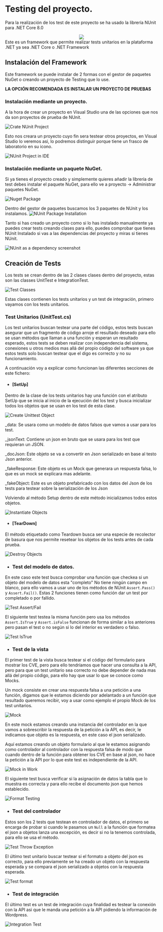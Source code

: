 # Testing del proyecto.

Para la realización de los test de este proyecto se ha usado la librería NUnit para .NET Core 8.0
<div align="center">
<img src="../images/testing/NUnitLogo.png">
</div>
Este es un framework que permite realizar tests unitarios en la plataforma .NET ya sea .NET Core o .NET Framework

## Instalación del Framework

Este framework se puede instalar de 2 formas con el gestor de paquetes NuGet o creando un proyecto de Testing que lo use.

**LA OPCIÓN RECOMENDADA ES INSTALAR UN PROYECTO DE PRUEBAS**

### Instalación mediante un proyecto.

A la hora de crear un proyecto en Visual Studio una de las opciones que nos da son proyectos de prueba de NUnit.

![Crate NUnit Project](../images/testing/create_project_screenshot.png)

Esto nos creara un proyecto cuyo fin sera testear otros proyectos, en Visual Studio lo veremos asi, lo podremos distinguir porque tiene un frasco de laboratorio en su icono.

![NUnit Project in IDE](../images/testing/NUnit_in_IDE_screenshot.png)

### Instalación mediante un paquete NuGet.

Si ya tienes el proyecto creado y simplemente quieres añadir la librería de test debes instalar el paquete NuGet, para ello ve a proyecto -> Administrar paquetes NuGet.

![Nuget Package](../images/testing/Nuget_package_screenshot.png)

Dentro del gestor de paquetes buscamos los 3 paquetes de NUnit y los instalamos.
![NUnit Package Installation](../images/testing/NUnit_Package_Installation.png)

Tanto si has creado un proyecto como si lo has instalado manualmente ya puedes crear tests creando clases para ello, puedes comprobar que tienes NUnit Instalado si vas a las dependencias del proyecto y miras si tienes NUnit.

![NUnit as a dependency screenshot](../images/testing/dependencies_screenshot.png)

## Creación de Tests

Los tests se crean dentro de las 2 clases clases dentro del proyecto, estas son las classes UnitTest e IntegrationTest.

![Test Classes](../images/testing/test_class_screenshot.png)

Estas clases contienen los tests unitarios y un test de integración, primero vayamos con los tests unitarios.

### Test Unitarios (UnitTest.cs)

Los test unitarios buscan testear una parte del código, estos tests buscan asegurar que un fragmento de código arroje el resultado deseado para ello se usan métodos que llaman a una función y esperan un resultado esperado, estos tests se deben realizar con independencia del sistema, conexiones u otros medios mas allá del propio código del software ya que estos tests solo buscan testear que el digo es correcto y no su funcionamiento.

A continuación voy a explicar como funcionan las diferentes secciones de este fichero:

- #### [SetUp]
Dentro de la clase de los tests unitarios hay una función con el atributo SetUp que se inicia al inicio de la ejecución del los test y busca inicializar todos los objetos que se usan en los test de esta clase.

![Create Unittest Object](../images/testing/Create_Unittest_Objects.png)

_data: Se usara como un modelo de datos falsos que vamos a usar para los test.

_jsonText: Contiene un json en bruto que se usara para los test que requieran un JSON.

_docJson: Este objeto se va a convertir en Json serializado en base al testo Json anterior.

_fakeResponse: Este objeto es un Mock que generara un respuesta falsa, lo que es un mock se explicara mas adelante.

_fakeObject: Este es un objeto prefabricado con los datos del Json de los tests para testear sobre la serialización de los Json

Volviendo al método Setup dentro de este método inicializamos todos estos objetos.

![Instantiate Objects](../images/testing/instantiate_Unitest_Object.png)

- #### [TearDown]

El método etiquetado como Teardown busca ser una especie de recolector de basura que nos permite resetear los objetos de los tests antes de cada prueba.

![Destroy Objects](../images/testing/TearDown_UnitProjects.png)

- ### Test del modelo de datos.

En este caso este test busca comprobar una función que checkea si un objeto del modelo de datos esta "completo" No tiene ningún campo en blanco, para ello vamos a usar uno de los métodos de NUnit ``Assert.Pass()`` y ``Assert.Fail()``. Estas 2 funciones tienen como función dar un test por completado o por fallido.



![Test Assert/Fail](../images/testing/AssertFail_Test.png)

El siguiente test testea la misma función pero usa los métodos ``Assert.IsTrue`` y ``Assert.isFalse`` funcionan de forma similar a los anteriores pero pasan el test o no según si lo del interior es verdadero o falso.

![Test IsTrue](../images/testing/AssertTrue_Test.png)

- ### Test de la vista

El primer test de la vista busca testear si el código del formulario para mostrar los CVE, pero para ello tendríamos que hacer una consulta a la API, pero para que un test unitario sea correcto no debe depender de nada mas allá del propio código, para ello hay que usar lo que se conoce como Mocks.

Un mock consiste en crear una respuesta falsa a una petición a una función, digamos que le estamos diciendo por adelantado a un función que resultado queremos recibir, voy a usar como ejemplo el propio Mock de los test unitarios.

![Mock](../images/testing/Mock_testing_screenshot.png)

En este mock estamos creando una instancia del controlador en la que vamos a sobrescribir la respuesta de la petición a la API, es decir, le indicamos que objeto es la respuesta, en este caso el json serializado.

Aquí estamos creando un objeto formulario al que le estamos asignando como controlador al controlador con la respuesta falsa de modo que cuando dentro de la función para obtener los CVE en base al json, no hace la petición a la API por lo que este test es independiente de la API.

![Mock in Work](../images/testing/Mock_Call_screenshot.png)

El siguiente test busca verificar si la asignación de datos la tabla que lo muestra es correcta y para ello recibe el documento json que hemos establecido.

![Format Testing](../images/testing/Table_test_screenshot.png)

- ### Test del controlador

Estos son los 2 tests que testean en controlador de datos, el primero se encarga de probar si cuando le pasamos un ``Null`` a la función que formatea el json a objetos lanza una excepción, es decir si no la tenemos controlada, para ello se usa el método. 

![Test Throw Exception](../images/testing/Exception_Testing.png)

El último test unitario buscar testear si el formato a objeto del json es correcto, para ello previamente se ha creado un objeto con la respuesta esperada y se compara el json serializado a objetos con la respuesta esperada.

![Test format ](../images/testing/Test_format_Object.png)

- ### Test de integración

El último test es un test de integración cuya finalidad es testear la conexión con la API asi que le manda una petición a la API pidiendo la información de Wordpress.

![Integration Test](../images/testing/IntegrationTest.png)

